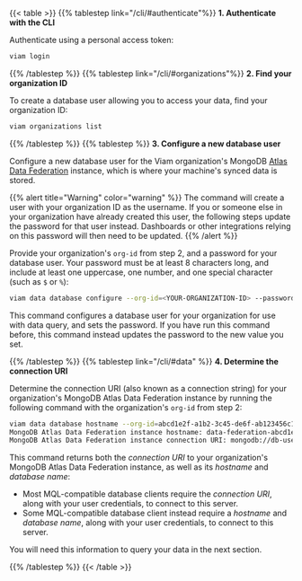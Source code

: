 {{< table >}}
{{% tablestep link="/cli/#authenticate"%}}
**1. Authenticate with the CLI**

Authenticate using a personal access token:

```sh {class="command-line" data-prompt="$"}
viam login
```

{{% /tablestep %}}
{{% tablestep link="/cli/#organizations"%}}
**2. Find your organization ID**

To create a database user allowing you to access your data, find your organization ID:

```sh {class="command-line" data-prompt="$"}
viam organizations list
```

{{% /tablestep %}}
{{% tablestep %}}
**3. Configure a new database user**

Configure a new database user for the Viam organization's MongoDB [Atlas Data Federation](https://www.mongodb.com/docs/atlas/data-federation/overview/) instance, which is where your machine's synced data is stored.

{{% alert title="Warning" color="warning" %}}
The command will create a user with your organization ID as the username.
If you or someone else in your organization have already created this user, the following steps update the password for that user instead.
Dashboards or other integrations relying on this password will then need to be updated.
{{% /alert %}}

Provide your organization's `org-id` from step 2, and a password for your database user.
Your password must be at least 8 characters long, and include at least one uppercase, one number, and one special character (such as `$` or `%`):

```sh {class="command-line" data-prompt="$"}
viam data database configure --org-id=<YOUR-ORGANIZATION-ID> --password=<NEW-DBUSER-PASSWORD>
```

This command configures a database user for your organization for use with data query, and sets the password.
If you have run this command before, this command instead updates the password to the new value you set.

{{% /tablestep %}}
{{% tablestep link="/cli/#data" %}}
**4. Determine the connection URI**

Determine the connection URI (also known as a connection string) for your organization's MongoDB Atlas Data Federation instance by running the following command with the organization's `org-id` from step 2:

```sh {class="command-line" data-prompt="$" data-output="2-10"}
viam data database hostname --org-id=abcd1e2f-a1b2-3c45-de6f-ab123456c123
MongoDB Atlas Data Federation instance hostname: data-federation-abcd1e2f-a1b2-3c45-de6f-ab123456c123-0z9yx.a.query.mongodb.net
MongoDB Atlas Data Federation instance connection URI: mongodb://db-user-abcd1e2f-a1b2-3c45-de6f-ab123456c123:YOUR-PASSWORD-HERE@data-federation-abcd1e2f-a1b2-3c45-de6f-ab123456c123-0z9yx.a.query.mongodb.net/?ssl=true&authSource=admin
```

This command returns both the _connection URI_ to your organization's MongoDB Atlas Data Federation instance, as well as its _hostname_ and _database name_:

- Most MQL-compatible database clients require the _connection URI_, along with your user credentials, to connect to this server.
- Some MQL-compatible database client instead require a _hostname_ and _database name_, along with your user credentials, to connect to this server.

You will need this information to query your data in the next section.

{{% /tablestep %}}
{{< /table >}}
